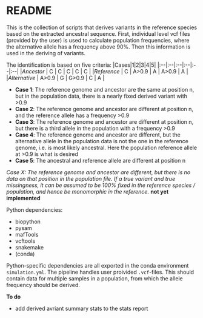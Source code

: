 # README
This is the collection of scripts that derives variants in the reference species based on the extracted ancestral sequence. First, individual level vcf files (provided by the user) is used to calculate population frequencies, where the alternative allele has a frequency above 90%. Then this information is used in the deriving of variants. 

The identification is based on five criteria:
|Cases|1|2|3|4|5|
|:--|:--|:--|:--|:--|:--|
|*Ancestor* | C | C	| C	| C	| C |
|*Reference* | C | A>0.9 | A | A>0.9 | A |
|*Alternative* | A>0.9 | G | G>0.9 | C | A |

- **Case 1**: The reference genome and ancestor are the same at position n,
		but in the population data, there is a nearly fixed derived variant with >0.9
- **Case 2**: The reference genome and ancestor are different at position n,
		and the reference allele has a frequency >0.9
- **Case 3**: The reference genome and ancestor are different at position n,
		but there is a third allele in the population with a frequency >0.9
- **Case 4**: The reference genome and ancestor are different, but the alternative allele
		in the population data is not the one in the reference genome, i.e. is most
		likely ancestral. Here the population reference allele at >0.9 is what is desired
- **Case 5**: The ancestral and reference allele are different at position n

*Case X: The reference genome and ancestor are different, but there is no data on that position*
		*in the population file. If a true variant and true missingness, it can be *assumed to be 100% fixed*
		in the reference species / population, and hence be monomorphic in the reference.*
		**not yet implemented**

Python dependencies:
- biopython
- pysam
- mafTools
- vcftools
- snakemake
- (conda)

Python-specific dependencies are all exported in the conda environment `simulation.yml`. The pipeline handles user proivided `.vcf`-files. This should contain data for multiple samples in a population, from which the allele frequency should be derived. 

**To do**
- add derived avriant summary stats to the stats report


